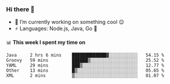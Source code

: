 ### Hi there 👋

<!--
**nodejh/nodejh** is a ✨ _special_ ✨ repository because its `README.md` (this file) appears on your GitHub profile.

Here are some ideas to get you started:

- 🔭 I’m currently working on ...
- 🌱 I’m currently learning ...
- 👯 I’m looking to collaborate on ...
- 🤔 I’m looking for help with ...
- 💬 Ask me about ...
- 📫 How to reach me: ...
- 😄 Pronouns: ...
- ⚡ Fun fact: ...
-->

- 🔭 I’m currently working on something cool :wink:
- ⚡ Languages: Node.js, Java, Go :thought_balloon:

📊 **This week I spent my time on**

<!--START_SECTION:waka-->
```text
Java     2 hrs 6 mins    █████████████▓░░░░░░░░░░░   54.15 % 
Groovy   59 mins         ██████▒░░░░░░░░░░░░░░░░░░   25.52 % 
YAML     29 mins         ███▒░░░░░░░░░░░░░░░░░░░░░   12.77 % 
Other    13 mins         █▒░░░░░░░░░░░░░░░░░░░░░░░   05.65 % 
XML      2 mins          ▒░░░░░░░░░░░░░░░░░░░░░░░░   01.07 % 
```
<!--END_SECTION:waka-->


<!--
:traffic_light: **Visitors**

![visitors](https://visitor-badge.glitch.me/badge?page_id=nodejh.nodejh)
-->
